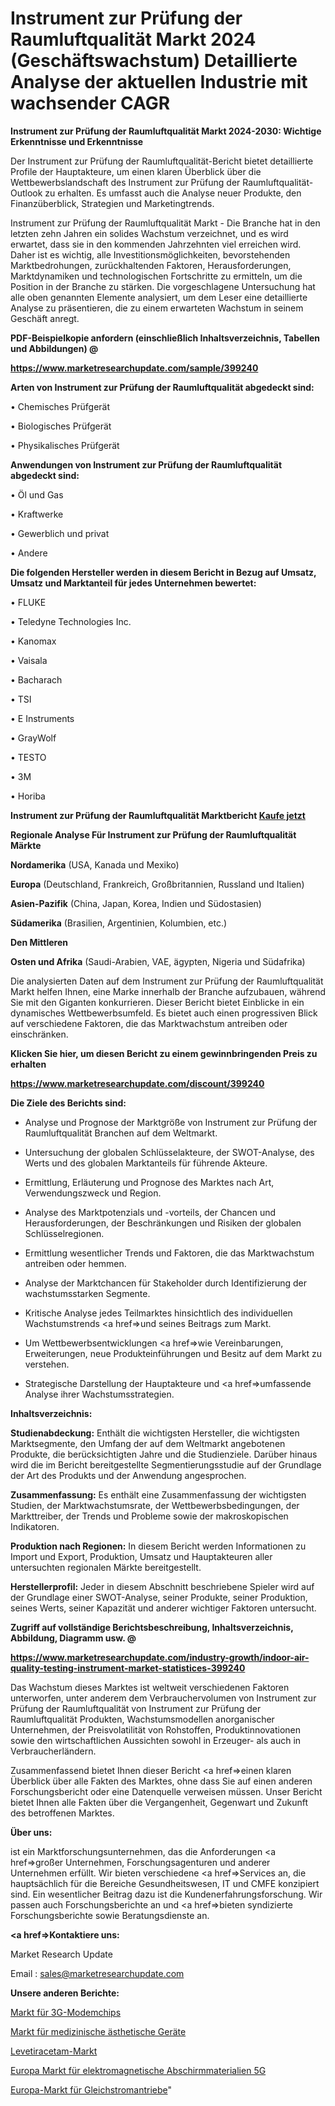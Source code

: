 # Instrument zur Prüfung der Raumluftqualität Markt 2024 (Geschäftswachstum) Detaillierte Analyse der aktuellen Industrie mit wachsender CAGR

<strong>Instrument zur Prüfung der Raumluftqualität Markt 2024-2030: Wichtige Erkenntnisse und Erkenntnisse</strong>

Der Instrument zur Prüfung der Raumluftqualität-Bericht bietet detaillierte Profile der Hauptakteure, um einen klaren Überblick über die Wettbewerbslandschaft des Instrument zur Prüfung der Raumluftqualität-Outlook zu erhalten. Es umfasst auch die Analyse neuer Produkte, den Finanzüberblick, Strategien und Marketingtrends.

Instrument zur Prüfung der Raumluftqualität Markt - Die Branche hat in den letzten zehn Jahren ein solides Wachstum verzeichnet, und es wird erwartet, dass sie in den kommenden Jahrzehnten viel erreichen wird. Daher ist es wichtig, alle Investitionsmöglichkeiten, bevorstehenden Marktbedrohungen, zurückhaltenden Faktoren, Herausforderungen, Marktdynamiken und technologischen Fortschritte zu ermitteln, um die Position in der Branche zu stärken. Die vorgeschlagene Untersuchung hat alle oben genannten Elemente analysiert, um dem Leser eine detaillierte Analyse zu präsentieren, die zu einem erwarteten Wachstum in seinem Geschäft anregt.



<strong><b>PDF-Beispielkopie anfordern (einschließlich Inhaltsverzeichnis, Tabellen und Abbildungen) @ </b></strong>

<strong><a href=https://www.marketresearchupdate.com/sample/399240>

<strong>https://www.marketresearchupdate.com/sample/399240</u></a></strong></strong>



<strong>Arten von Instrument zur Prüfung der Raumluftqualität abgedeckt sind:</strong>

• Chemisches Prüfgerät

• Biologisches Prüfgerät

• Physikalisches Prüfgerät



<strong>Anwendungen von Instrument zur Prüfung der Raumluftqualität abgedeckt sind:</strong>

• Öl und Gas

• Kraftwerke

• Gewerblich und privat

• Andere



<strong>Die folgenden Hersteller werden in diesem Bericht in Bezug auf Umsatz, Umsatz und Marktanteil für jedes Unternehmen bewertet:</strong>

• FLUKE

• Teledyne Technologies Inc.

• Kanomax

• Vaisala

• Bacharach

• TSI

• E Instruments

• GrayWolf

• TESTO

• 3M

• Horiba



<strong>Instrument zur Prüfung der Raumluftqualität Marktbericht <a href=https://www.marketresearchupdate.com/buynow/399240>Kaufe jetzt</a></strong>



<strong>Regionale Analyse Für Instrument zur Prüfung der Raumluftqualität Märkte</strong>



<strong>Nordamerika</strong> (USA, Kanada und Mexiko)



<strong>Europa</strong> (Deutschland, Frankreich, Großbritannien, Russland und Italien)



<strong>Asien-Pazifik</strong> (China, Japan, Korea, Indien und Südostasien)



<strong>Südamerika</strong> (Brasilien, Argentinien, Kolumbien, etc.)



<strong>Den Mittleren</strong> 

<strong>Osten und Afrika</strong> (Saudi-Arabien, VAE, ägypten, Nigeria und Südafrika)

Die analysierten Daten auf dem Instrument zur Prüfung der Raumluftqualität Markt helfen Ihnen, eine Marke innerhalb der Branche aufzubauen, während Sie mit den Giganten konkurrieren. Dieser Bericht bietet Einblicke in ein dynamisches Wettbewerbsumfeld. Es bietet auch einen progressiven Blick auf verschiedene Faktoren, die das Marktwachstum antreiben oder einschränken.



<strong>Klicken Sie hier, um diesen Bericht zu einem gewinnbringenden Preis zu erhalten
</strong>

<strong><a href=https://www.marketresearchupdate.com/discount/399240>https://www.marketresearchupdate.com/discount/399240</b></u></strong></a>



<strong>Die Ziele des Berichts sind:</strong>

- Analyse und Prognose der Marktgröße von Instrument zur Prüfung der Raumluftqualität Branchen auf dem Weltmarkt.

- Untersuchung der globalen Schlüsselakteure, der SWOT-Analyse, des Werts und des globalen Marktanteils für führende Akteure.

- Ermittlung, Erläuterung und Prognose des Marktes nach Art, Verwendungszweck und Region.

- Analyse des Marktpotenzials und -vorteils, der Chancen und Herausforderungen, der Beschränkungen und Risiken der globalen Schlüsselregionen.

- Ermittlung wesentlicher Trends und Faktoren, die das Marktwachstum antreiben oder hemmen.

- Analyse der Marktchancen für Stakeholder durch Identifizierung der wachstumsstarken Segmente.

- Kritische Analyse jedes Teilmarktes hinsichtlich des individuellen Wachstumstrends <a href=>und</a> seines Beitrags zum Markt.

- Um Wettbewerbsentwicklungen <a href=>wie</a> Vereinbarungen, Erweiterungen, neue Produkteinführungen und Besitz auf dem Markt zu verstehen.

- Strategische Darstellung der Hauptakteure und <a href=>umfas</a>sende Analyse ihrer Wachstumsstrategien.



<strong>Inhaltsverzeichnis:</strong>



<strong>Studienabdeckung:</strong> Enthält die wichtigsten Hersteller, die wichtigsten Marktsegmente, den Umfang der auf dem Weltmarkt angebotenen Produkte, die berücksichtigten Jahre und die Studienziele. Darüber hinaus wird die im Bericht bereitgestellte Segmentierungsstudie auf der Grundlage der Art des Produkts und der Anwendung angesprochen.



<strong>Zusammenfassung:</strong> Es enthält eine Zusammenfassung der wichtigsten Studien, der Marktwachstumsrate, der Wettbewerbsbedingungen, der Markttreiber, der Trends und Probleme sowie der makroskopischen Indikatoren.



<strong>Produktion nach Regionen:</strong> In diesem Bericht werden Informationen zu Import und Export, Produktion, Umsatz und Hauptakteuren aller untersuchten regionalen Märkte bereitgestellt.



<strong>Herstellerprofil:</strong> Jeder in diesem Abschnitt beschriebene Spieler wird auf der Grundlage einer SWOT-Analyse, seiner Produkte, seiner Produktion, seines Werts, seiner Kapazität und anderer wichtiger Faktoren untersucht.



<strong><b>Zugriff auf vollständige Berichtsbeschreibung, Inhaltsverzeichnis, Abbildung, Diagramm usw. @ </b></strong>

<strong><a href=https://www.marketresearchupdate.com/industry-growth/indoor-air-quality-testing-instrument-market-statistices-399240>https://www.marketresearchupdate.com/industry-growth/indoor-air-quality-testing-instrument-market-statistices-399240</a></strong>

Das Wachstum dieses Marktes ist weltweit verschiedenen Faktoren unterworfen, unter anderem dem Verbrauchervolumen von Instrument zur Prüfung der Raumluftqualität von Instrument zur Prüfung der Raumluftqualität Produkten, Wachstumsmodellen anorganischer Unternehmen, der Preisvolatilität von Rohstoffen, Produktinnovationen sowie den wirtschaftlichen Aussichten sowohl in Erzeuger- als auch in Verbraucherländern.

Zusammenfassend bietet Ihnen dieser Bericht <a href=>einen</a> klaren Überblick über alle Fakten des Marktes, ohne dass Sie auf einen anderen Forschungsbericht oder eine Datenquelle verweisen müssen. Unser Bericht bietet Ihnen alle Fakten über die Vergangenheit, Gegenwart und Zukunft des betroffenen Marktes.



<strong>Über uns:</strong>

 ist ein Marktforschungsunternehmen, das die Anforderungen <a href=>großer</a> Unternehmen, Forschungsagenturen und anderer Unternehmen erfüllt. Wir bieten verschiedene <a href=>Services</a> an, die hauptsächlich für die Bereiche Gesundheitswesen, IT und CMFE konzipiert sind. Ein wesentlicher Beitrag dazu ist die Kundenerfahrungsforschung. Wir passen auch Forschungsberichte an und <a href=>bieten</a> syndizierte Forschungsberichte sowie Beratungsdienste an.



<strong><a href=>Kontaktiere uns:</a></strong>

Market Research Update

Email : sales@marketresearchupdate.com



<strong>Unsere anderen Berichte:</strong>

<a href=https://www.linkedin.com/pulse/3g-modem-chip-market-expected-witness-high>Markt für 3G-Modemchips</a>

<a href=https://www.linkedin.com/pulse/medical-aesthetic-devices-market-outlooks-2023>Markt für medizinische ästhetische Geräte</a>

<a href=https://www.linkedin.com/pulse/levetiracetam-market-sizing-up-anticipating-trends-consumption>Levetiracetam-Markt</a>

<a href=https://www.linkedin.com/pulse/europe-electromagnetic-shielding-material-5gmarket>Europa Markt für elektromagnetische Abschirmmaterialien 5G</a>

<a href=https://www.linkedin.com/pulse/europe-dc-drives-market-2023-booming-across-globe-segments>Europa-Markt für Gleichstromantriebe</a>"
